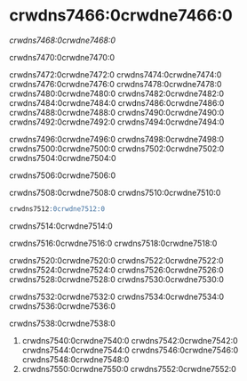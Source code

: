 <a name="table_engine-collapsingmergetree"></a>

# crwdns7466:0crwdne7466:0

*crwdns7468:0crwdne7468:0*

crwdns7470:0crwdne7470:0

crwdns7472:0crwdne7472:0 crwdns7474:0crwdne7474:0 crwdns7476:0crwdne7476:0 crwdns7478:0crwdne7478:0 crwdns7480:0crwdne7480:0 crwdns7482:0crwdne7482:0 crwdns7484:0crwdne7484:0 crwdns7486:0crwdne7486:0 crwdns7488:0crwdne7488:0 crwdns7490:0crwdne7490:0 crwdns7492:0crwdne7492:0 crwdns7494:0crwdne7494:0

crwdns7496:0crwdne7496:0 crwdns7498:0crwdne7498:0 crwdns7500:0crwdne7500:0 crwdns7502:0crwdne7502:0 crwdns7504:0crwdne7504:0

crwdns7506:0crwdne7506:0

crwdns7508:0crwdne7508:0 crwdns7510:0crwdne7510:0

```sql
crwdns7512:0crwdne7512:0
```

crwdns7514:0crwdne7514:0

crwdns7516:0crwdne7516:0 crwdns7518:0crwdne7518:0

crwdns7520:0crwdne7520:0 crwdns7522:0crwdne7522:0 crwdns7524:0crwdne7524:0 crwdns7526:0crwdne7526:0 crwdns7528:0crwdne7528:0 crwdns7530:0crwdne7530:0

crwdns7532:0crwdne7532:0 crwdns7534:0crwdne7534:0 crwdns7536:0crwdne7536:0

crwdns7538:0crwdne7538:0

1. crwdns7540:0crwdne7540:0 crwdns7542:0crwdne7542:0 crwdns7544:0crwdne7544:0 crwdns7546:0crwdne7546:0 crwdns7548:0crwdne7548:0
2. crwdns7550:0crwdne7550:0 crwdns7552:0crwdne7552:0